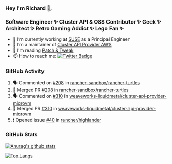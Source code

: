 ### Hey I'm Richard 👋, 

<h3 align="left">Software Engineer ✨ Cluster API & OSS Contributor ✨ Geek ✨ Architect ✨ Retro Gaming Addict ✨ Lego Fan ✨</h3>

- 🔭 I’m currently working at [SUSE](https://www.suse.com/) as a Principal Engineer
- 👯 I’m a maintainer of [Cluster API Provider AWS](https://github.com/kubernetes-sigs/cluster-api-provider-aws)
- 💬 I'm reading [Patch & Tweak](https://bjooks.com/products/patch-tweak-exploring-modular-synthesis)
- 📫 How to reach me: [![Twitter Badge](https://img.shields.io/badge/-@fruit_case-00acee?style=flat&logo=Twitter&logoColor=white)](https://twitter.com/intent/follow?screen_name=fruit_case "Follow on Twitter")

### GitHub Activity 

<!--START_SECTION:activity-->
1. 🗣 Commented on [#208](https://github.com/rancher-sandbox/rancher-turtles/pull/208#issuecomment-1768276386) in [rancher-sandbox/rancher-turtles](https://github.com/rancher-sandbox/rancher-turtles)
2. 🎉 Merged PR [#208](https://github.com/rancher-sandbox/rancher-turtles/pull/208) in [rancher-sandbox/rancher-turtles](https://github.com/rancher-sandbox/rancher-turtles)
3. 🗣 Commented on [#310](https://github.com/weaveworks-liquidmetal/cluster-api-provider-microvm/pull/310#issuecomment-1766201183) in [weaveworks-liquidmetal/cluster-api-provider-microvm](https://github.com/weaveworks-liquidmetal/cluster-api-provider-microvm)
4. 🎉 Merged PR [#310](https://github.com/weaveworks-liquidmetal/cluster-api-provider-microvm/pull/310) in [weaveworks-liquidmetal/cluster-api-provider-microvm](https://github.com/weaveworks-liquidmetal/cluster-api-provider-microvm)
5. ❗ Opened issue [#40](https://github.com/rancher/highlander/issues/40) in [rancher/highlander](https://github.com/rancher/highlander)
<!--END_SECTION:activity-->

### GitHub Stats

[![Anurag's github stats](https://github-readme-stats.vercel.app/api?username=richardcase&count_private=true&show_icons=true)](https://github.com/anuraghazra/github-readme-stats)

[![Top Langs](https://github-readme-stats.vercel.app/api/top-langs/?username=richardcase&hide=html&layout=compact)](https://github.com/anuraghazra/github-readme-stats)
